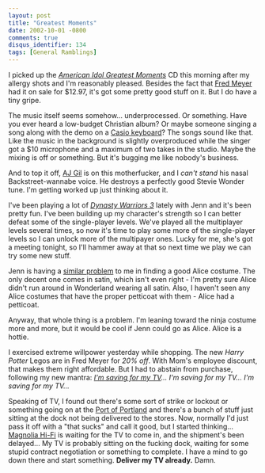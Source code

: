 ```yaml
---
layout: post
title: "Greatest Moments"
date: 2002-10-01 -0800
comments: true
disqus_identifier: 134
tags: [General Ramblings]
---
```

I picked up the [*American Idol Greatest
Moments*](http://www.amazon.com/exec/obidos/ASIN/B00006JL4I/mhsvortex)
CD this morning after my allergy shots and I'm reasonably pleased.
Besides the fact that [Fred Meyer](http://www.fredmeyer.com) had it on
sale for \$12.97, it's got some pretty good stuff on it. But I do have a
tiny gripe.
 
 The music itself seems somehow... underprocessed. Or something. Have
you ever heard a low-budget Christian album? Or maybe someone singing a
song along with the demo on a [Casio
keyboard](http://www.casio.com/musicalinstruments/)? The songs sound
like that. Like the music in the background is slightly overproduced
while the singer got a \$10 microphone and a maximum of two takes in the
studio. Maybe the mixing is off or something. But it's bugging me like
nobody's business.
 
 And to top it off, [AJ
Gil](http://idolonfox.msn.com/contestants/ind/abner_gil/default.asp) is
on this motherfucker, and I *can't stand* his nasal Backstreet-wannabe
voice. He destroys a perfectly good Stevie Wonder tune. I'm getting
worked up just thinking about it.
 
 I've been playing a lot of [*Dynasty Warriors
3*](http://www.amazon.com/exec/obidos/ASIN/B00005RL4E/mhsvortex) lately
with Jenn and it's been pretty fun. I've been building up my character's
strength so I can better defeat some of the single-player levels. We've
played all the multiplayer levels several times, so now it's time to
play some more of the single-player levels so I can unlock more of the
multipayer ones. Lucky for me, she's got a meeting tonight, so I'll
hammer away at that so next time we play we can try some new stuff.
 
 Jenn is having a [similar
problem](/archive/2002/09/30/no-hat-luck.aspx) to me in finding a good
Alice costume. The only decent one comes in satin, which isn't even
right - I'm pretty sure Alice didn't run around in Wonderland wearing
all satin. Also, I haven't seen any Alice costumes that have the proper
petticoat with them - Alice had a petticoat.
 
 Anyway, that whole thing is a problem. I'm leaning toward the ninja
costume more and more, but it would be cool if Jenn could go as Alice.
Alice is a hottie.
 
 I exercised extreme willpower yesterday while shopping. The new *Harry
Potter* Legos are in Fred Meyer for *20% off*. With Mom's employee
discount, that makes them right affordable. But I had to abstain from
purchase, following my new mantra: *[I'm saving for my
TV](http://www.sonystyle.com/home/item.jsp?itemid=50911&hierc=9685x9800x9801&catid=)...
I'm saving for my TV... I'm saving for my TV...*
 
 Speaking of TV, I found out there's some sort of strike or lockout or
something going on at the [Port of
Portland](http://www.portofportland.com/POPHOME.HTM) and there's a bunch
of stuff just sitting at the dock not being delivered to the stores.
Now, normally I'd just pass it off with a "that sucks" and call it good,
but I started thinking... [Magnolia Hi-Fi](http://www.magnoliahifi.com)
is waiting for the TV to come in, and the shipment's been delayed... My
TV is probably sitting on the fucking dock, waiting for some stupid
contract negotiation or something to complete. I have a mind to go down
there and start something. **Deliver my TV already.** Damn.


